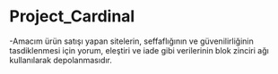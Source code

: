# Project_Cardinal

-Amacım ürün satışı yapan sitelerin, seffaflığının ve güvenilirliğinin tasdiklenmesi için yorum, eleştiri ve iade gibi verilerinin blok zinciri ağı kullanılarak depolanmasıdır.
